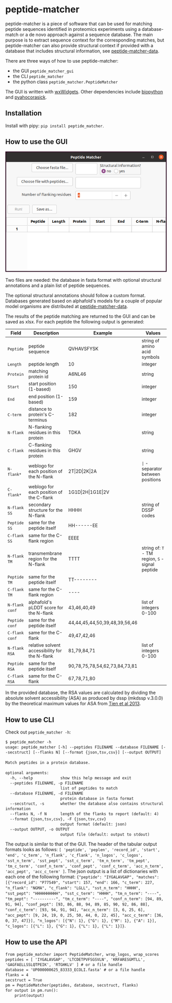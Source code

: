 # peptide-matcher

peptide-matcher is a piece of software that can be used for matching peptide sequences identified in proteomics experiments using a database-match or a de novo approach against a sequence database. The main purpose is to extract sequence context for the corresponding matches, but peptide-matcher can also provide structural context if provided with a database that includes structural information, see [peptide-matcher-data](https://github.com/OKLAB2016/peptide-matcher-data/releases/).

There are three ways of how to use peptide-matcher:

* the GUI `peptide_matcher_gui`
* the CLI `peptide_matcher`
* the python class `peptide_matcher.PeptideMatcher`

The GUI is written with [wxWidgets](https://www.wxwidgets.org/). Other dependencies include [biopython](https://biopython.org/) and [pyahocorasick](https://pyahocorasick.readthedocs.io/).

## Installation

Install with pipy: `pip install peptide_matcher`.

## How to use the GUI

![interface](doc/interface.png)

Two files are needed: the database in fasta format with optional structural annotations and a plain list of peptide sequences.

The optional structural annotations should follow a custom format. Databases generated based on alphafold's models for a couple of popular model organisms are distributed at [peptide-matcher-data](https://github.com/OKLAB2016/peptide-matcher-data/releases/).

The results of the peptide matching are returned to the GUI and can be saved as xlsx. For each peptide the following output is generated:

| Field          | Description                                    | Example                       | Values                                            |
|----------------|------------------------------------------------|-------------------------------|---------------------------------------------------|
| `Peptide`      | peptide sequence                               | QVHAVSFYSK                    | string of amino acid symbols                      |
| `Length`       | peptide length                                 | 10                            | integer                                           |
| `Protein`      | matching protein id                            | A6NL46                        | string                                            |
| `Start`        | start position (1-based)                       | 150                           | integer                                           |
| `End`          | end position (1-based)                         | 159                           | integer                                           |
| `C-term`       | distance to protein's C-terminus               | 182                           | integer                                           |
| `N-flank`      | N-flanking residues in this protein            | TDKA                          | string                                            |
| `C-flank`      | C-flanking residues in this protein            | GHGV                          | string                                            |
| `N-flank*`     | weblogo for each position of the N-flank       | 2T\|2D\|2K\|2A                | `\|` - separator between positions                |
| `C-flank*`     | weblogo for each position of the C-flank       | 1G1D\|2H\|1G1E\|2V            |                                                   |
| `N-flank SS`   | secondary structure for the N-flank            | HHHH                          | string of DSSP codes                              |
| `Peptide SS`   | same for the peptide itself                    | HH------EE                    |                                                   |
| `C-flank SS`   | same for the C-flank region                    | EEEE                          |                                                   |
| `N-flank TM`   | transmembrane region for the N-flank           | TTTT                          | string of: `T` - TM region, `S` - signal peptide  |
| `Peptide TM`   | same for the peptide itself                    | TT--------                    |                                                   |
| `C-flank TM`   | same for the C-flank region                    | ----                          |                                                   |
| `N-flank conf` | alphafold's pLDDT score for the N-flank        | 43,46,40,49                   | list of integers 0-100                            |
| `Peptide conf` | same for the peptide itself                    | 44,44,45,44,50,39,48,39,56,46 |                                                   |
| `C-flank conf` | same for the C-flank                           | 49,47,42,46                   |                                                   |
| `N-flank RSA`  | relative solvent accessibility for the N-flank | 81,79,84,71                   | list of integers 0-100                            |
| `Peptide RSA`  | same for the peptide itself                    | 90,78,75,78,54,62,73,84,73,81 |                                                   |
| `C-flank RSA`  | same for the C-flank                           | 67,78,71,80                   |                                                   |

In the provided database, the RSA values are calculated by dividing the absolute solvent accessibility (ASA) as produced by dssp (mkdssp v.3.0.0) by the theoretical maximum values for ASA from [Tien et al 2013](https://dx.doi.org/10.1371%2Fjournal.pone.0080635).

## How to use CLI

Check out `peptide_matcher -h`:

```
$ peptide_matcher -h
usage: peptide_matcher [-h] --peptides FILENAME --database FILENAME [--secstruct] [--flanks N] [--format {json,tsv,csv}] [--output OUTPUT]

Match peptides in a protein database.

optional arguments:
  -h, --help            show this help message and exit
  --peptides FILENAME, -p FILENAME
                        list of peptides to match
  --database FILENAME, -d FILENAME
                        protein database in fasta format
  --secstruct, -s       whether the database also contains structural information
  --flanks N, -f N      length of the flanks to report (default: 4)
  --format {json,tsv,csv}, -F {json,tsv,csv}
                        output format (default: json)
  --output OUTPUT, -o OUTPUT
                        output file (default: output to stdout)
```

The output is similar to that of the GUI. The header of the tabular output formats looks as follows: `[ 'peptide', 'peplen', 'record_id', 'start', 'end', 'c_term', 'n_flank', 'c_flank', 'n_logos', 'c_logos', 'sst_n_term', 'sst_pept', 'sst_c_term', 'tm_n_term', 'tm_pept', 'tm_c_term', 'conf_n_term', 'conf_pept', 'conf_c_term', 'acc_n_term', 'acc_pept', 'acc_c_term' ]`. The json output is a list of dictionaries with each one of the following format: `{"peptide": "IYGALAVGAP", "matches": [{"record_id": "P77549", "start": 157, "end": 166, "c_term": 227, "n_flank": "NGMA", "c_flank": "LGLL", "sst_n_term": "HHHH", "sst_pept": "HHHHHHHHHH", "sst_c_term": "HHHH", "tm_n_term": "----", "tm_pept": "----------", "tm_c_term": "----", "conf_n_term": [94, 89, 91, 94], "conf_pept": [93, 86, 88, 94, 89, 85, 90, 92, 86, 88], "conf_c_term": [93, 94, 91, 94], "acc_n_term": [3, 6, 25, 6], "acc_pept": [9, 24, 19, 0, 25, 50, 44, 0, 22, 45], "acc_c_term": [36, 0, 37, 47]}], "n_logos": [{"N": 1}, {"G": 1}, {"M": 1}, {"A": 1}], "c_logos": [{"L": 1}, {"G": 1}, {"L": 1}, {"L": 1}]}`.

## How to use the API

```
from peptide_matcher import PeptideMatcher, wrap_logos, wrap_scores
peptides = [ 'IYGALAVGAP', 'LTCDETPVFSGSVLN', 'KRFARESGMTLL', 'GAGFAELLSSLQTPEIK', 'RTGHKLV' ] # or a file handle
database = 'UP000000625_83333_ECOLI.fasta' # or a file handle
flanks = 4
secstruct = True
pm = PeptideMatcher(peptides, database, secstruct, flanks)
for output in pm.run():
    print(output)
```
